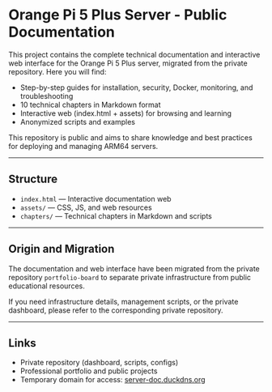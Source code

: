# Orange Pi 5 Plus Server - Public Documentation

This project contains the complete technical documentation and interactive web interface for the Orange Pi 5 Plus server, migrated from the private repository. Here you will find:

- Step-by-step guides for installation, security, Docker, monitoring, and troubleshooting  
- 10 technical chapters in Markdown format  
- Interactive web (index.html + assets) for browsing and learning  
- Anonymized scripts and examples  

This repository is public and aims to share knowledge and best practices for deploying and managing ARM64 servers.

---

## Structure
- `index.html` — Interactive documentation web  
- `assets/` — CSS, JS, and web resources  
- `chapters/` — Technical chapters in Markdown and scripts  

---

## Origin and Migration
The documentation and web interface have been migrated from the private repository `portfolio-board` to separate private infrastructure from public educational resources.  

If you need infrastructure details, management scripts, or the private dashboard, please refer to the corresponding private repository.

---

## Links
- Private repository (dashboard, scripts, configs)  
- Professional portfolio and public projects  
- Temporary domain for access: [server-doc.duckdns.org](http://server-doc.duckdns.org)
